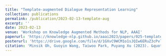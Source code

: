 ```yaml
---
title: "Template-augmented Dialogue Representation Learning"
collection: publications
permalink: /publication/2023-02-13-template-aug
excerpt: ''
date: 2023-02-13
venue: 'Workshop on Knowledge Augmented Methods for NLP, AAAI'
paperurl: 'https://knowledge-nlp.github.io/aaai2023/papers/025-template-poster.pdf'
posterurl: 'https://drive.google.com/file/d/1GXvC9WCM1o1sJQIw6ERuZ3cPvlaUkllB/view?usp=sharing'
citation: 'Minsik Oh, Guoyin Wang, Taiwoo Park, Puyang Xu (2023). &quot;Template-augmented Dialogue Representation Learning.&quot; <i>Workshop on Knowledge Augmented Methods for NLP, Washington D.C., United States, Association for the Advancement of Artificial Intelligence.</i>.'
---
```

